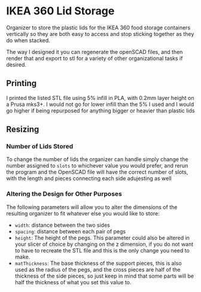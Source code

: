 # IKEA 360 Lid Storage
Organizer to store the plastic lids for the IKEA 360 food storage containers vertically so they are both easy to access and stop sticking together as they do when stacked.

The way I designed it you can regenerate the openSCAD files, and then render that and export to stl for a variety of other organizational tasks if desired.

## Printing
I printed the listed STL file using 5% infill in PLA, with 0.2mm layer height on a Prusa mks3+. I would not go for lower infill than the 5% I used and I would go higher if being repurposed for anything bigger or heavier than plastic lids

## Resizing
### Number of Lids Stored
To change the number of lids the organizer can handle simply change the number assigned to `slots` to whichever value you would prefer, and rerun the program and the OpenSCAD file will have the correct number of slots, with the length and pieces connecting each side adujesting as well

### Altering the Design for Other Purposes
The following parameters will allow you to alter the dimensions of the resulting organizer to fit whatever else you would like to store:
* `width`: distance between the two sides
* `spacing`: distance between each pair of pegs
* `height`: The height of the pegs. This parameter could also be altered in your slicer of choice by changing on the z dimension, if you do not want to have to recreate the STL file and this is the only change you need to make.
* `matThickness`: The base thickness of the support pieces, this is also used as the radius of the pegs, and the cross pieces are half of the thickness of the side pieces, so just keep in mind that some parts will be half the thickness of what you set this value to.